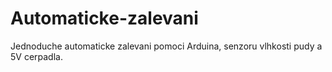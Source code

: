 # Automaticke-zalevani
Jednoduche automaticke zalevani pomoci Arduina, senzoru vlhkosti pudy a 5V cerpadla.
